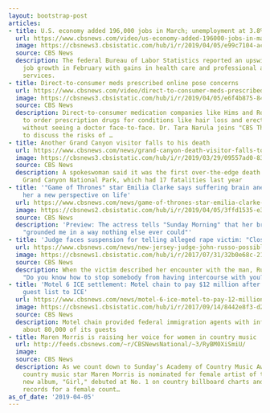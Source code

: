 ```yaml
---
layout: bootstrap-post
articles:
- title: U.S. economy added 196,000 jobs in March; unemployment at 3.8%
  url: https://www.cbsnews.com/video/us-economy-added-196000-jobs-in-march-unemployment-at-38/
  image: https://cbsnews3.cbsistatic.com/hub/i/r/2019/04/05/e99c7104-ac3a-49b3-b2a7-b133b4fde298/thumbnail/1200x630/3bd503f66ac18578cf63c6acaea62546/cbsn-fusion-jobs-report-196000-jobs-added-last-month-unemployment-rate-remains-unchanged-thumbnail-1822557-640x360.jpg
  source: CBS News
  description: The federal Bureau of Labor Statistics reported an upswing from anemic
    job growth in February with gains in health care and professional and technical
    services.
- title: Direct-to-consumer meds prescribed online pose concerns
  url: https://www.cbsnews.com/video/direct-to-consumer-meds-prescribed-online-pose-concerns/
  image: https://cbsnews3.cbsistatic.com/hub/i/r/2019/04/05/e6f4b875-8444-47b7-bfeb-83d1c4d9f026/thumbnail/1200x630/fd77908b82785354ee95c0e5f0c15420/0405-ctm-moromenumedicineqa-narula-midwest-1822536-640x360.jpg
  source: CBS News
  description: Direct-to-consumer medication companies like Hims and Roman allow people
    to order prescription drugs for conditions like hair loss and erectile dysfunction
    without seeing a doctor face-to-face. Dr. Tara Narula joins "CBS This Morning"
    to discuss the risks of …
- title: Another Grand Canyon visitor falls to his death
  url: https://www.cbsnews.com/news/grand-canyon-death-visitor-falls-to-his-death-south-rim/
  image: https://cbsnews3.cbsistatic.com/hub/i/r/2019/03/29/09557ad0-8354-44c0-940e-ea35cbb6c277/thumbnail/1200x630/b145060d8b953ec1eca3e7b7a750e6ac/ap-19087740395457.jpg
  source: CBS News
  description: A spokeswoman said it was the first over-the-edge death this year at
    Grand Canyon National Park, which had 17 fatalities last year
- title: '"Game of Thrones" star Emilia Clarke says suffering brain aneurysms gave
    her a new perspective on life'
  url: https://www.cbsnews.com/news/game-of-thrones-star-emilia-clarke-says-suffering-brain-aneurysms-gave-her-a-new-perspective-on-life/
  image: https://cbsnews2.cbsistatic.com/hub/i/r/2019/04/05/3ffd1535-e3f8-48d9-96af-39537f22c5a1/thumbnail/1200x630/da2449f2e7e0ab2e310e195e7995903a/0405-ctm-sunmoemiliaclarke-yurkew-1822474-640x360.jpg
  source: CBS News
  description: 'Preview: The actress tells "Sunday Morning" that her brain injuries
    "grounded me in a way nothing else ever could"'
- title: 'Judge faces suspension for telling alleged rape victim: "Close your legs"'
  url: https://www.cbsnews.com/news/new-jersey-judge-john-russo-possible-suspension-telling-alleged-sex-assault-victim-close-your-legs/
  image: https://cbsnews1.cbsistatic.com/hub/i/r/2017/07/31/32b0e68c-21d2-490f-9543-5085408e144d/thumbnail/1200x630/31f29a93b4164d5fadd472ca1ec19e38/istock-537971779.jpg
  source: CBS News
  description: When the victim described her encounter with the man, Russo asked her,
    "Do you know how to stop somebody from having intercourse with you?"
- title: 'Motel 6 ICE settlement: Motel chain to pay $12 million after handing over
    guest list to ICE'
  url: https://www.cbsnews.com/news/motel-6-ice-motel-to-pay-12-million-after-handing-guest-lists-to-ice/
  image: https://cbsnews1.cbsistatic.com/hub/i/r/2017/09/14/8442e8f3-d239-48b6-9ad8-48c203b93c5d/thumbnail/1200x630/d7265d7737adee6dd5787fe3f008ea93/motel-6.jpg
  source: CBS News
  description: Motel chain provided federal immigration agents with information on
    about 80,000 of its guests
- title: Maren Morris is raising her voice for women in country music
  url: http://feeds.cbsnews.com/~r/CBSNewsNational/~3/RyBM0XiSmiU/
  image: 
  source: CBS News
  description: As we count down to Sunday’s Academy of Country Music Awards on CBS,
    country music star Maren Morris is nominated for female artist of the year. Her
    new album, "Girl," debuted at No. 1 on country billboard charts and broke streaming
    records for a female count…
as_of_date: '2019-04-05'
---
```



